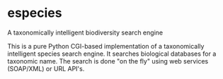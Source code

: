 especies
========

A taxonomically intelligent biodiversity search engine

This is a pure Python CGI-based implementation of a taxonomically intelligent species search engine. It searches biological databases for a taxonomic name. The search is done "on the fly" using web services (SOAP/XML) or URL API's.
